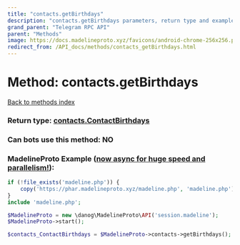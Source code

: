 ```yaml
---
title: "contacts.getBirthdays"
description: "contacts.getBirthdays parameters, return type and example"
grand_parent: "Telegram RPC API"
parent: "Methods"
image: https://docs.madelineproto.xyz/favicons/android-chrome-256x256.png
redirect_from: /API_docs/methods/contacts_getBirthdays.html
---
```

# Method: contacts.getBirthdays
[Back to methods index](index.html)





### Return type: [contacts.ContactBirthdays](/API_docs/types/contacts.ContactBirthdays.html)

### Can bots use this method: **NO**


### MadelineProto Example ([now async for huge speed and parallelism!](https://docs.madelineproto.xyz/docs/ASYNC.html)):


```php
if (!file_exists('madeline.php')) {
    copy('https://phar.madelineproto.xyz/madeline.php', 'madeline.php');
}
include 'madeline.php';

$MadelineProto = new \danog\MadelineProto\API('session.madeline');
$MadelineProto->start();

$contacts_ContactBirthdays = $MadelineProto->contacts->getBirthdays();
```

